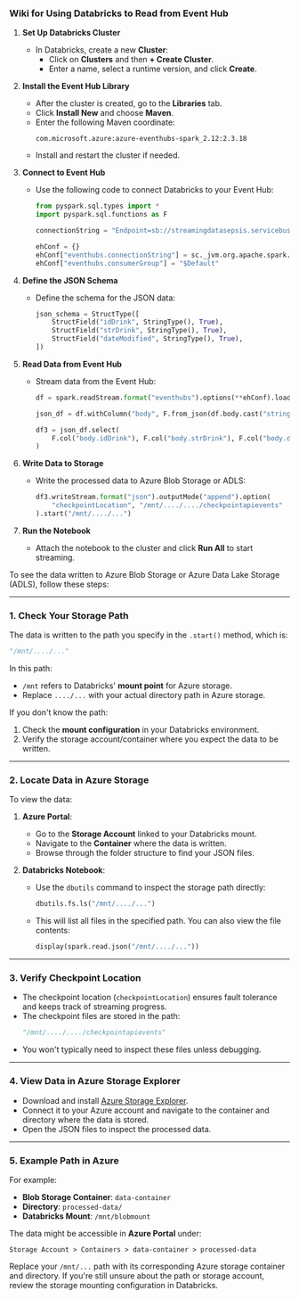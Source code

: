 

### Wiki for Using Databricks to Read from Event Hub

1. **Set Up Databricks Cluster**
   - In Databricks, create a new **Cluster**:
     - Click on **Clusters** and then **+ Create Cluster**.
     - Enter a name, select a runtime version, and click **Create**.

2. **Install the Event Hub Library**
   - After the cluster is created, go to the **Libraries** tab.
   - Click **Install New** and choose **Maven**.
   - Enter the following Maven coordinate:
     ```
     com.microsoft.azure:azure-eventhubs-spark_2.12:2.3.18
     ```
   - Install and restart the cluster if needed.

3. **Connect to Event Hub**
   - Use the following code to connect Databricks to your Event Hub:
     ```python
     from pyspark.sql.types import *
     import pyspark.sql.functions as F

     connectionString = "Endpoint=sb://streamingdatasepsis.servicebus.windows.net/;SharedAccessKeyName=eventhub;SharedAccessKey=g7fCnBi4CfJOKCpxjLrFY7nVdAUa8DUmM+AEhBcv+4M=;EntityPath=streamingeventhub"

     ehConf = {}
     ehConf["eventhubs.connectionString"] = sc._jvm.org.apache.spark.eventhubs.EventHubsUtils.encrypt(connectionString)
     ehConf["eventhubs.consumerGroup"] = "$Default"
     ```

4. **Define the JSON Schema**
   - Define the schema for the JSON data:
     ```python
     json_schema = StructType([
         StructField("idDrink", StringType(), True),
         StructField("strDrink", StringType(), True),
         StructField("dateModified", StringType(), True),
     ])
     ```

5. **Read Data from Event Hub**
   - Stream data from the Event Hub:
     ```python
     df = spark.readStream.format("eventhubs").options(**ehConf).load()

     json_df = df.withColumn("body", F.from_json(df.body.cast("string"), json_schema))

     df3 = json_df.select(
         F.col("body.idDrink"), F.col("body.strDrink"), F.col("body.dateModified")
     )
     ```

6. **Write Data to Storage**
   - Write the processed data to Azure Blob Storage or ADLS:
     ```python
     df3.writeStream.format("json").outputMode("append").option(
         "checkpointLocation", "/mnt/..../..../checkpointapievents"
     ).start("/mnt/..../...")
     ```

7. **Run the Notebook**
   - Attach the notebook to the cluster and click **Run All** to start streaming.



To see the data written to Azure Blob Storage or Azure Data Lake Storage (ADLS), follow these steps:

---

### **1. Check Your Storage Path**

The data is written to the path you specify in the `.start()` method, which is:
```python
"/mnt/..../..."
```

In this path:
- `/mnt` refers to Databricks' **mount point** for Azure storage.
- Replace `..../...` with your actual directory path in Azure storage.

If you don't know the path:
1. Check the **mount configuration** in your Databricks environment.
2. Verify the storage account/container where you expect the data to be written.

---

### **2. Locate Data in Azure Storage**
To view the data:
1. **Azure Portal**:
   - Go to the **Storage Account** linked to your Databricks mount.
   - Navigate to the **Container** where the data is written.
   - Browse through the folder structure to find your JSON files.

2. **Databricks Notebook**:
   - Use the `dbutils` command to inspect the storage path directly:
     ```python
     dbutils.fs.ls("/mnt/..../...")
     ```
   - This will list all files in the specified path. You can also view the file contents:
     ```python
     display(spark.read.json("/mnt/..../..."))
     ```

---

### **3. Verify Checkpoint Location**
- The checkpoint location (`checkpointLocation`) ensures fault tolerance and keeps track of streaming progress.
- The checkpoint files are stored in the path:
  ```python
  "/mnt/..../..../checkpointapievents"
  ```
- You won't typically need to inspect these files unless debugging.

---

### **4. View Data in Azure Storage Explorer**
   - Download and install [Azure Storage Explorer](https://azure.microsoft.com/en-us/products/storage/storage-explorer/).
   - Connect it to your Azure account and navigate to the container and directory where the data is stored.
   - Open the JSON files to inspect the processed data.

---

### **5. Example Path in Azure**
For example:
- **Blob Storage Container**: `data-container`
- **Directory**: `processed-data/`
- **Databricks Mount**: `/mnt/blobmount`

The data might be accessible in **Azure Portal** under:
```
Storage Account > Containers > data-container > processed-data
```

Replace your `/mnt/...` path with its corresponding Azure storage container and directory. If you're still unsure about the path or storage account, review the storage mounting configuration in Databricks.
